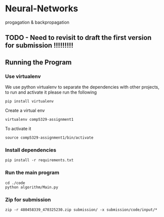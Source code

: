 # Neural-Networks
progagation & backpropagation

## TODO - Need to revisit to draft the first version for submission !!!!!!!!!

## Running the Program

### Use virtualenv
We use python virtualenv to separate the dependencies with other projects, to run and activate it please run the following
```
pip install virtualenv
```
Create a virtual env
```
virtualenv comp5329-assignment1
```
To activate it
```
source comp5329-assignment1/bin/activate
```

### Install dependencies
```
pip install -r requirements.txt
```


### Run the main program
```
cd ./code
python algorithm/Main.py
```

### Zip for submission
```
zip -r 480458339_470325230.zip submission/ -x submission/code/input/*
```